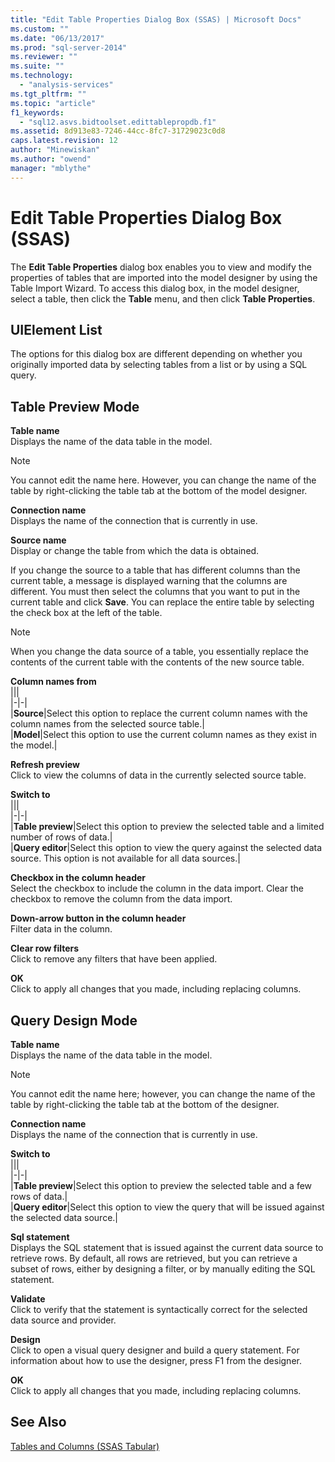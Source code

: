```yaml
---
title: "Edit Table Properties Dialog Box (SSAS) | Microsoft Docs"
ms.custom: ""
ms.date: "06/13/2017"
ms.prod: "sql-server-2014"
ms.reviewer: ""
ms.suite: ""
ms.technology: 
  - "analysis-services"
ms.tgt_pltfrm: ""
ms.topic: "article"
f1_keywords: 
  - "sql12.asvs.bidtoolset.edittablepropdb.f1"
ms.assetid: 8d913e83-7246-44cc-8fc7-31729023c0d8
caps.latest.revision: 12
author: "Minewiskan"
ms.author: "owend"
manager: "mblythe"
---
```

# Edit Table Properties Dialog Box (SSAS)
  The **Edit Table Properties** dialog box enables you to view and modify the properties of tables that are imported into the model designer by using the Table Import Wizard. To access this dialog box, in the model designer, select a table, then click the **Table** menu, and then click **Table Properties**.  
  
## UIElement List  
 The options for this dialog box are different depending on whether you originally imported data by selecting tables from a list or by using a SQL query.  
  
## Table Preview Mode  
 **Table name**  
 Displays the name of the data table in the model.  
  
> [!NOTE]  
>  You cannot edit the name here. However, you can change the name of the table by right-clicking the table tab at the bottom of the model designer.  
  
 **Connection name**  
 Displays the name of the connection that is currently in use.  
  
 **Source name**  
 Display or change the table from which the data is obtained.  
  
 If you change the source to a table that has different columns than the current table, a message is displayed warning that the columns are different. You must then select the columns that you want to put in the current table and click **Save**. You can replace the entire table by selecting the check box at the left of the table.  
  
> [!NOTE]  
>  When you change the data source of a table, you essentially replace the contents of the current table with the contents of the new source table.  
  
 **Column names from**  
 |||  
|-|-|  
|**Source**|Select this option to replace the current column names with the column names from the selected source table.|  
|**Model**|Select this option to use the current column names as they exist in the model.|  
  
 **Refresh preview**  
 Click to view the columns of data in the currently selected source table.  
  
 **Switch to**  
 |||  
|-|-|  
|**Table preview**|Select this option to preview the selected table and a limited number of rows of data.|  
|**Query editor**|Select this option to view the query against the selected data source. This option is not available for all data sources.|  
  
 **Checkbox in the column header**  
 Select the checkbox to include the column in the data import. Clear the checkbox to remove the column from the data import.  
  
 **Down-arrow button in the column header**  
 Filter data in the column.  
  
 **Clear row filters**  
 Click to remove any filters that have been applied.  
  
 **OK**  
 Click to apply all changes that you made, including replacing columns.  
  
## Query Design Mode  
 **Table name**  
 Displays the name of the data table in the model.  
  
> [!NOTE]  
>  You cannot edit the name here; however, you can change the name of the table by right-clicking the table tab at the bottom of the designer.  
  
 **Connection name**  
 Displays the name of the connection that is currently in use.  
  
 **Switch to**  
 |||  
|-|-|  
|**Table preview**|Select this option to preview the selected table and a few rows of data.|  
|**Query editor**|Select this option to view the query that will be issued against the selected data source.|  
  
 **Sql statement**  
 Displays the SQL statement that is issued against the current data source to retrieve rows. By default, all rows are retrieved, but you can retrieve a subset of rows, either by designing a filter, or by manually editing the SQL statement.  
  
 **Validate**  
 Click to verify that the statement is syntactically correct for the selected data source and provider.  
  
 **Design**  
 Click to open a visual query designer and build a query statement. For information about how to use the designer, press F1 from the designer.  
  
 **OK**  
 Click to apply all changes that you made, including replacing columns.  
  
## See Also  
 [Tables and Columns &#40;SSAS Tabular&#41;](tables-and-columns-ssas-tabular.md)  
  
  